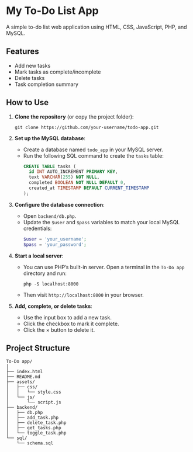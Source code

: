# My To-Do List App

A simple to-do list web application using HTML, CSS, JavaScript, PHP, and MySQL.

## Features

- Add new tasks
- Mark tasks as complete/incomplete
- Delete tasks
- Task completion summary


## How to Use

1. **Clone the repository** (or copy the project folder):
   ```
   git clone https://github.com/your-username/todo-app.git
   ```

2. **Set up the MySQL database**:
   - Create a database named `todo_app` in your MySQL server.
   - Run the following SQL command to create the `tasks` table:
     ```sql
     CREATE TABLE tasks (
       id INT AUTO_INCREMENT PRIMARY KEY,
       text VARCHAR(255) NOT NULL,
       completed BOOLEAN NOT NULL DEFAULT 0,
       created_at TIMESTAMP DEFAULT CURRENT_TIMESTAMP
     );
     ```

3. **Configure the database connection**:
   - Open `backend/db.php`.
   - Update the `$user` and `$pass` variables to match your local MySQL credentials:
     ```php
     $user = 'your_username';
     $pass = 'your_password';
     ```

4. **Start a local server**:
   - You can use PHP’s built-in server. Open a terminal in the `To-Do app` directory and run:
     ```
     php -S localhost:8000
     ```
   - Then visit `http://localhost:8000` in your browser.

5. **Add, complete, or delete tasks**:
   - Use the input box to add a new task.
   - Click the checkbox to mark it complete.
   - Click the × button to delete it.


## Project Structure

```
To-Do app/
│
├── index.html
├── README.md
├── assets/
│   ├── css/
│   │   └── style.css
│   └── js/
│       └── script.js
├── backend/
│   ├── db.php
│   ├── add_task.php
│   ├── delete_task.php
│   ├── get_tasks.php
│   └── toggle_task.php
└── sql/
    └── schema.sql
```
